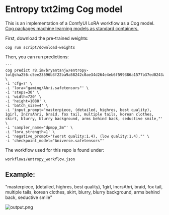 # Entropy txt2img Cog model

This is an implementation of a ComfyUI LoRA workflow as a Cog model. [Cog packages machine learning models as standard containers.](https://github.com/replicate/cog)

First, download the pre-trained weights:

    cog run script/download-weights

Then, you can run predictions:

    ```
    cog predict r8.im/bryantanjw/entropy-lol@sha256:c5ee23596b3f22ba9a58242c0ae34d264e4eb6f599386a1577b37ed0243a1870 \
    -i 'cfg=7' \
    -i 'lora="gaming/Ahri.safetensors"' \
    -i 'steps=30' \
    -i 'width=720' \
    -i 'height=1080' \
    -i 'batch_size=4' \
    -i 'input_prompt="masterpiece, (detailed, highres, best quality), 1girl, IncrsAhri, braid, fox tail, multiple tails, korean clothes, skirt, blurry, blurry background, arms behind back, seductive smile,"' \
    -i 'sampler_name="dpmpp_2m"' \
    -i 'lora_strength=1' \
    -i 'negative_prompt="(worst quality:1.4), (low quality:1.4),"' \
    -i 'checkpoint_model="Aniverse.safetensors"'
  

The workflow used for this repo is found under:

    workflows/entropy_workflow.json

## Example:

"masterpiece, (detailed, highres, best quality), 1girl, IncrsAhri, braid, fox tail, multiple tails, korean clothes, skirt, blurry, blurry background, arms behind back, seductive smile"

![output.png](https://cdn.sanity.io/images/6jp747p1/production/098ab44b01901d5a02fd996e43bc1e0f9956b08b-720x1080.png)

